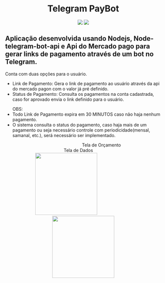 <h1 align="center"> Telegram PayBot </h1>
<p align="center">
<img src="https://img.shields.io/badge/Expo-0.6.2-blue"/>
<img src="https://img.shields.io/badge/Status%3A-In%20Progress-green"/>
</p>

<h2>Aplicação desenvolvida usando Nodejs, Node-telegram-bot-api e Api do Mercado pago para gerar links de pagamento através de um bot no Telegram.</h2>
<p>Conta com duas opções para o usuário.<br>
 <ul>
   <li>Link de Pagamento: Gera o link de pagamento ao usuário através da api do mercado pagon com o valor já pré definido.</li>  
   <li>Status de Pagamento: Consulta os pagamentos na conta cadastrada, caso for aprovado envia o link definido para o usuário.</li>
 </ul>
 <ul>
 OBS: 
 <li>Todo Link de Pagamento expira em 30 MINUTOS caso não haja nenhum pagamento.</li>
 <li>O sistema consulta o status do pagamento, caso haja mais de um pagamento ou seja necessário controle com periodicidade(mensal, samanal, etc.), será necessário ser implementado.
 </ul>

<div>
&#160&#160&#160&#160&#160&#160&#160&#160&#160&#160&#160&#160&#160&#160&#160&#160&#160&#160&#160&#160&#160&#160&#160&#160&#160&#160&#160&#160&#160&#160&#160&#160&#160&#160&#160&#160&#160&#160&#160&#160&#160&#160&#160&#160&#160&#160&#160&#160&#160&#160&#160&#160&#160&#160&#160&#160&#160&#160&#160&#160&#160&#160
Tela de Orçamento 
&#160&#160&#160&#160&#160&#160&#160&#160&#160&#160&#160&#160&#160&#160&#160&#160&#160&#160&#160&#160&#160&#160&#160&#160&#160&#160&#160&#160&#160&#160&#160&#160&#160&#160&#160&#160&#160&#160&#160&#160&#160&#160&#160&#160&#160&#160&#160
Tela de Dados
</div>

<div align="center" >
<img src="https://user-images.githubusercontent.com/28853497/224380304-ecc6f5e3-0657-4328-ad02-4b6258a75c9c.jpeg" width="200" />
&#160&#160&#160&#160&#160&#160&#160&#160&#160&#160&#160&#160&#160&#160&#160&#160&#160&#160&#160&#160&#160&#160&#160&#160&#160&#160&#160
<img src="https://user-images.githubusercontent.com/28853497/224381317-a5a7378e-d994-4ad4-ae4f-aafe06b2703b.jpeg" width="200"/>
</div><br>

